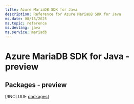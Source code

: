 ```yaml
---
title: Azure MariaDB SDK for Java
description: Reference for Azure MariaDB SDK for Java
ms.date: 08/15/2025
ms.topic: reference
ms.devlang: java
ms.service: mariadb
---
```

# Azure MariaDB SDK for Java - preview
## Packages - preview
[!INCLUDE [packages](mariadb-index.md)]